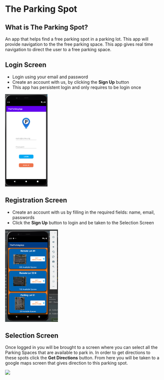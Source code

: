 The Parking Spot
=================

What is The Parking Spot?
---------------

An app that helps find a free parking spot in a parking lot. This app will provide navigation to the the free parking space. This app gives real time navigation to direct the user to a free parking space.

Login Screen
-------------------

- Login using your email and password
- Create an account with us, by clicking the **Sign Up** button
- This app has persistent login and only requires to be login once

<img src="/gifs/login_screen.PNG" height=300>


Registration Screen 
------------------------------

- Create an account with us by filling in the required fields: name, email, passwords
- Click the **Sign Up** button to login and be taken to the Selection Screen

<img src="/gifs/selection_screen.PNG" height=300>


Selection Screen
------------------------------

Once logged in you will be brought to a screen where you can select all the Parking Spaces that are available to park in. In order to get directions to these spots click the **Get Directions** button. From here you will be taken to a google maps screen that gives direction to this parking spot.

<img src="/img/selection_screen.PNG" height=300>
